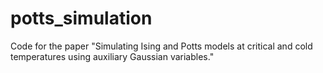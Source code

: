 # potts_simulation
Code for the paper "Simulating Ising and Potts models at critical and cold temperatures using auxiliary Gaussian variables."
